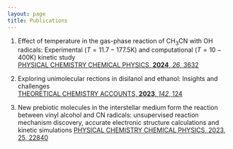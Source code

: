 ```yaml
---
layout: page
title: Publications
---
```


1. Effect of temperature in the gas-phase reaction of CH<sub>3</sub>CN with OH radicals: Experimental $\scriptstyle(T=11.7-177.5 \mathrm{K})$ and computational $\scriptstyle(T=10-400\mathrm{K})$ kinetic study  
   [PHYSICAL CHEMISTRY CHEMICAL PHYSICS, **2024**, _26_, 3632](https://pubs.rsc.org/en/content/articlelanding/2024/cp/d3cp04944b)

2. Exploring unimolecular rections in disilanol and ethanol: Insights and challenges  
[THEORETICAL CHEMISTRY ACCOUNTS, **2023**, _142_, 124](https://link.springer.com/article/10.1007/s00214-023-03062-0)

3. New prebiotic molecules in the interstellar medium form the reaction between vinyl alcohol and CN radicals: unsupervised reaction mechanism discovery, accurate electronic structure calculations and kinetic simulations
[PHYSICAL CHEMISTRY CHEMICAL PHYSICS, 2023, 25, 22840](https://pubs.rsc.org/en/content/articlelanding/2023/cp/d3cp02571c) 
